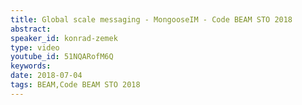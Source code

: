 ```yaml
---
title: Global scale messaging - MongooseIM - Code BEAM STO 2018
abstract: 
speaker_id: konrad-zemek
type: video
youtube_id: 51NQARofM6Q
keywords: 
date: 2018-07-04
tags: BEAM,Code BEAM STO 2018
---
```


